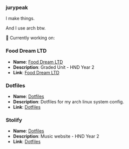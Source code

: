 ### jurypeak

I make things. 

And I use arch btw.

🚀 Currently working on:

### Food Dream LTD
- **Name**: [Food Dream LTD](https://github.com/jurypeak/Food-Dream-LTD)
- **Description**: Graded Unit - HND Year 2
- **Link**: [Food Dream LTD](https://github.com/jurypeak/Food-Dream-LTD)

### Dotfiles
- **Name**: [Dotfiles](https://github.com/jurypeak/.dotfiles)
- **Description**: Dotfiles for my arch linux system config.
- **Link**: [Dotfiles](https://github.com/jurypeak/.dotfiles)

### Stolify
- **Name**: [Dotfiles](https://github.com/jurypeak/Stolify-PHP)
- **Description**: Music website - HND Year 2
- **Link**: [Dotfiles](https://github.com/jurypeak/Stolify-PHP)
